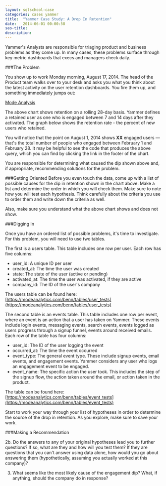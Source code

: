 ```yaml
---
layout: sqlschool-case
categories: cases yammer
title:  "Yammer Case Study: A Drop In Retention"
date:   2014-06-01 00:00:58
seo-title: 
description: 
---
```


Yammer's Analysts are responsible for triaging product and business problems as they come up. In many cases, these problems surface through key metric dashboards that execs and managers check daily.

###The Problem

You show up to work Monday morning, August 17, 2014. The head of the Product team walks over to your desk and asks you what you think about the latest activity on the user retention dashboards. You fire them up, and something immediately jumps out:

<a href="https://modeanalytics.com/benn/reports/f34ca3417b4e/embed" class="mode-embed">Mode Analysis</a><script src="https://modeanalytics.com/embed/embed.js"></script>

The above chart shows retention on a rolling 28-day basis. Yammer defines a retained user as one who is engaged between 7 and 14 days after they activated. The graph below shows the retention rate - the percent of new users who retained.

You will notice that the point on August 1, 2014 shows **XX** engaged users — that's the total number of people who engaged between February 1 and February 28. It may be helpful to see the code that produces the above query, which you can find by clicking the link in the footer of the chart.

You are responsible for determining what caused the dip shown above and, if appropriate, recommending solutions for the problem.

###Getting Oriented
Before you even touch the data, come up with a list of possible causes for the dip in retention shown in the chart above. Make a list and determine the order in which you will check them. Make sure to note how you will test each hypothesis. Think carefully about the criteria you use to order them and write down the criteria as well.

Also, make sure you understand what the above chart shows and does not show.

###Digging In

Once you have an ordered list of possible problems, it's time to investigate. For this problem, you will need to use two tables.

The first is a users table. This table includes one row per user. Each row has five columns:

* user_id: A unique ID per user
* created_at: The time the user was created
* state: The state of the user (active or pending)
* activated_at: The time the user was activated, if they are active
* company_id: The ID of the user's company

The users table can be found here: [https://modeanalytics.com/benn/tables/user_tests](https://modeanalytics.com/benn/tables/user_tests)

The second table is an events table. This table includes one row per event, where an event is an action that a user has taken on Yammer. These events include login events, messaging events, search events, events logged as users progress through a signup funnel, events around received emails. Each row of the table has four columns:

* user_id: The ID of the user logging the event
* occurred_at: The time the event occurred
* event_type: The general event type. These include signup events, email events, and engagement events. Yammer considers any user who logs an engagement event to be engaged.
* event_name: The specific action the user took. This includes the step of the signup flow, the action taken around the email, or action taken in the product. 

The table can be found here: [https://modeanalytics.com/benn/tables/event_tests](https://modeanalytics.com/benn/tables/event_tests)

Start to work your way through your list of hypotheses in order to determine the source of the drop in retention. As you explore, make sure to save your work.

###Making a Recommendation

2b. Do the answers to any of your original hypotheses lead you to further questions? If so, what are they and how will you test them? If they are questions that you can't answer using data alone, how would you go about answering them (hypothetically, assuming you actually worked at this company)?

3. What seems like the most likely cause of the engagement dip? What, if anything, should the company do in response?



